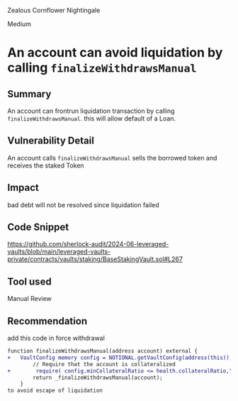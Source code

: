 Zealous Cornflower Nightingale

Medium

# An account can avoid liquidation by calling `finalizeWithdrawsManual`

## Summary
 An account can frontrun liquidation transaction by calling `finalizeWithdrawsManual`.  this will allow default of a Loan. 

## Vulnerability Detail
An account calls `finalizeWithdrawsManual` sells the borrowed token and receives the staked Token
## Impact
 bad debt will not be resolved since liquidation failed
## Code Snippet
https://github.com/sherlock-audit/2024-06-leveraged-vaults/blob/main/leveraged-vaults-private/contracts/vaults/staking/BaseStakingVault.sol#L267
## Tool used

Manual Review

## Recommendation
add this code in force withdrawal
```diff
function finalizeWithdrawsManual(address account) external {
+   VaultConfig memory config = NOTIONAL.getVaultConfig(address(this));
        // Require that the account is collateralized
+        require( config.minCollateralRatio <= health.collateralRatio,"Insufficient Collateral");
        return _finalizeWithdrawsManual(account);
    }
to avoid escape of liquidation 
```